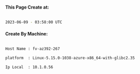 
   
#### This Page Create at:

```bash

2023-06-09 - 03:58:00 UTC

```

#### Create By Machine:

```bash

Host Name : fv-az392-267

platform  : Linux-5.15.0-1038-azure-x86_64-with-glibc2.35

Ip Local  : 10.1.0.56

```

